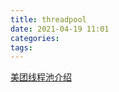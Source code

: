 ```yaml
---
title: threadpool
date: 2021-04-19 11:01
categories: 
tags: 
---
```

[美团线程池介绍](https://tech.meituan.com/2020/04/02/java-pooling-pratice-in-meituan.html)



